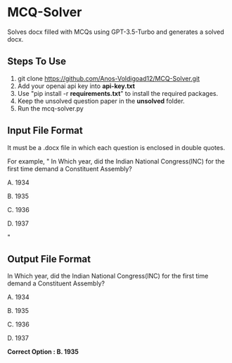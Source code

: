 # MCQ-Solver
Solves docx filled with MCQs using GPT-3.5-Turbo and generates a solved docx.
## Steps To Use
1. git clone https://github.com/Anos-Voldigoad12/MCQ-Solver.git
2. Add your openai api key into **api-key.txt**
3. Use "pip install -r **requirements.txt**" to install the required packages.
4. Keep the unsolved question paper in the **unsolved** folder.
5. Run the mcq-solver.py

## Input File Format
It must be a .docx file in which each question is enclosed in double quotes.

For example,
"
In Which year, did the Indian National Congress(INC) for the first time demand a Constituent Assembly?

A. 1934

B. 1935

C. 1936

D. 1937

"
## Output File Format
In Which year, did the Indian National Congress(INC) for the first time demand a Constituent Assembly?

A. 1934

B. 1935

C. 1936

D. 1937


**Correct Option : B. 1935**
